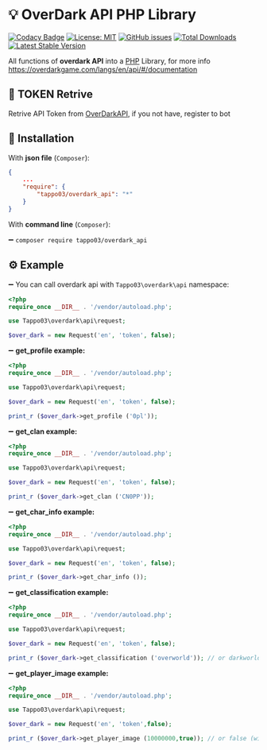 # 💡 OverDark API PHP Library
[![Codacy Badge](https://app.codacy.com/project/badge/Grade/145b8d41e484414ea81272c3997e5468)](https://www.codacy.com/manual/tappo03/overdark?utm_source=github.com&amp;utm_medium=referral&amp;utm_content=tappo03/overdark&amp;utm_campaign=Badge_Grade)
[![License: MIT](https://img.shields.io/github/license/tappo03/overdark)](https://opensource.org/licenses/MIT)
[![GitHub issues](https://img.shields.io/github/issues/tappo03/overdark)](https://github.com/tappo03/overdark)
[![Total Downloads](https://poser.pugx.org/tappo03/overdark_api/downloads)](//packagist.org/packages/tappo03/overdark_api)
[![Latest Stable Version](https://poser.pugx.org/tappo03/overdark_api/v)](//packagist.org/packages/tappo03/overdark_api)

All functions of **overdark API** into a [PHP](<https://php.net>) Library, for more info <https://overdarkgame.com/langs/en/api/#/documentation>

## 🔗 TOKEN Retrive
Retrive API Token from [OverDarkAPI](<https://t.me/OverDarkAPI_bot>), if you not have, register to bot

## 💾 Installation
With **json file** (`Composer`):
``` json
{
    ...
    "require": {
        "tappo03/overdark_api": "*"
    }
}
```
With **command line** (`Composer`):

➖ `composer require tappo03/overdark_api`
## ⚙️ Example
➖ You can call overdark api with `Tappo03\overdark\api` namespace:
```php
<?php
require_once __DIR__ . '/vendor/autoload.php';

use Tappo03\overdark\api\request;

$over_dark = new Request('en', 'token', false);
```
➖ **get_profile example:**
```php
<?php
require_once __DIR__ . '/vendor/autoload.php';

use Tappo03\overdark\api\request;

$over_dark = new Request('en', 'token', false);

print_r ($over_dark->get_profile ('0pl'));
```
➖ **get_clan example:**
```php
<?php
require_once __DIR__ . '/vendor/autoload.php';

use Tappo03\overdark\api\request;

$over_dark = new Request('en', 'token', false);

print_r ($over_dark->get_clan ('CN0PP'));
```
➖ **get_char_info example:**
```php
<?php
require_once __DIR__ . '/vendor/autoload.php';

use Tappo03\overdark\api\request;

$over_dark = new Request('en', 'token', false);

print_r ($over_dark->get_char_info ());
```
➖ **get_classification example:**
```php
<?php
require_once __DIR__ . '/vendor/autoload.php';

use Tappo03\overdark\api\request;

$over_dark = new Request('en', 'token', false);

print_r ($over_dark->get_classification ('overworld')); // or darkworld
```
➖ **get_player_image example:**
```php
<?php
require_once __DIR__ . '/vendor/autoload.php';

use Tappo03\overdark\api\request;

$over_dark = new Request('en', 'token',false);

print_r ($over_dark->get_player_image (10000000,true)); // or false (without background)
```
